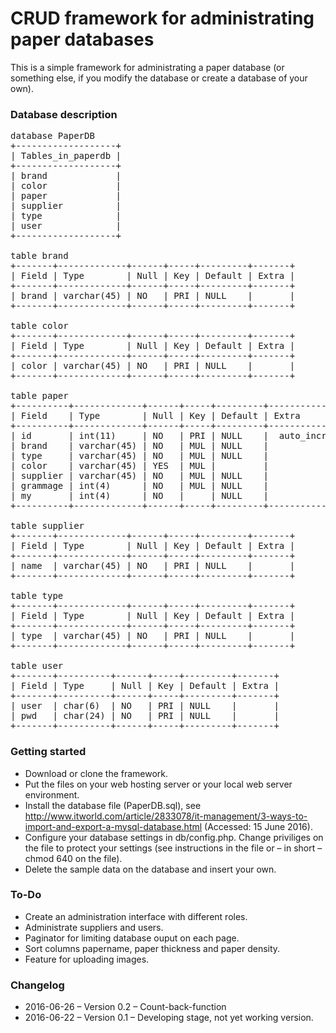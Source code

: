 # CRUD framework for administrating paper databases
This is a simple framework for administrating a paper database (or something else, if you modify the database or create a database of your own).

### Database description
<pre>
database PaperDB
+-------------------+
| Tables_in_paperdb |
+-------------------+
| brand             |
| color             |
| paper             |
| supplier          |
| type              |
| user              |
+-------------------+

table brand
+-------+-------------+------+-----+---------+-------+
| Field | Type        | Null | Key | Default | Extra |
+-------+-------------+------+-----+---------+-------+
| brand | varchar(45) | NO   | PRI | NULL    |       |
+-------+-------------+------+-----+---------+-------+

table color
+-------+-------------+------+-----+---------+-------+
| Field | Type        | Null | Key | Default | Extra |
+-------+-------------+------+-----+---------+-------+
| color | varchar(45) | NO   | PRI | NULL    |       |
+-------+-------------+------+-----+---------+-------+

table paper
+----------+-------------+------+-----+---------+-----------------+
| Field    | Type        | Null | Key | Default | Extra           |
+----------+-------------+------+-----+---------+-----------------+
| id       | int(11)     | NO   | PRI | NULL    |  auto_increment |
| brand    | varchar(45) | NO   | MUL | NULL    |                 |
| type     | varchar(45) | NO   | MUL | NULL    |                 |
| color    | varchar(45) | YES  | MUL |         |                 |
| supplier | varchar(45) | NO   | MUL | NULL    |                 |
| grammage | int(4)      | NO   | MUL | NULL    |                 |
| my       | int(4)      | NO   |     | NULL    |                 |
+----------+-------------+------+-----+---------+-----------------+

table supplier
+-------+-------------+------+-----+---------+-------+
| Field | Type        | Null | Key | Default | Extra |
+-------+-------------+------+-----+---------+-------+
| name  | varchar(45) | NO   | PRI | NULL    |       |
+-------+-------------+------+-----+---------+-------+

table type
+-------+-------------+------+-----+---------+-------+
| Field | Type        | Null | Key | Default | Extra |
+-------+-------------+------+-----+---------+-------+
| type  | varchar(45) | NO   | PRI | NULL    |       |
+-------+-------------+------+-----+---------+-------+

table user
+-------+----------+------+-----+---------+-------+
| Field | Type     | Null | Key | Default | Extra |
+-------+----------+------+-----+---------+-------+
| user  | char(6)  | NO   | PRI | NULL    |       |
| pwd   | char(24) | NO   | PRI | NULL    |       |
+-------+----------+------+-----+---------+-------+
</pre>


### Getting started
- Download or clone the framework. 
- Put the files on your web hosting server or your local web server environment.
- Install the database file (PaperDB.sql), see http://www.itworld.com/article/2833078/it-management/3-ways-to-import-and-export-a-mysql-database.html (Accessed: 15 June 2016).
- Configure your database settings in db/config.php. Change priviliges on the file to protect your settings (see instructions in the file or – in short – chmod 640 on the file).
- Delete the sample data on the database and insert your own.

### To-Do
- Create an administration interface with different roles.
- Administrate suppliers and users.
- Paginator for limiting database ouput on each page.
- Sort columns papername, paper thickness and paper density.
- Feature for uploading images.

### Changelog
- 2016-06-26 – Version 0.2 – Count-back-function
- 2016-06-22 – Version 0.1 – Developing stage, not yet working version.